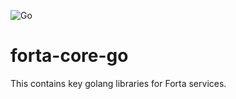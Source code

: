 ![Go](https://github.com/forta-network/forta-core-go/actions/workflows/merge.yml/badge.svg)
# forta-core-go

This contains key golang libraries for Forta services.